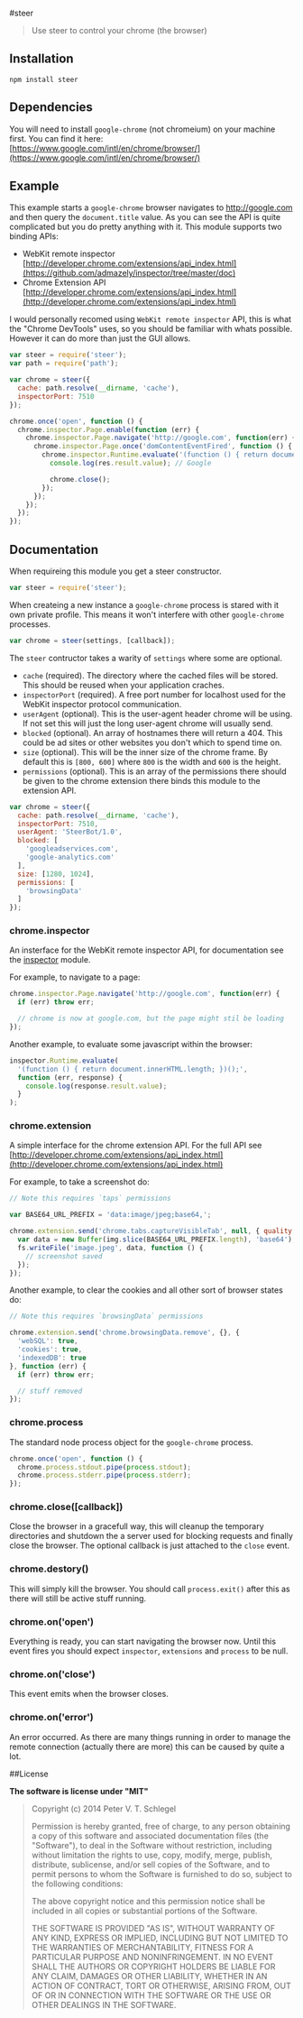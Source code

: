 #steer

> Use steer to control your chrome (the browser)

## Installation

```sheel
npm install steer
```

## Dependencies

You will need to install `google-chrome` (not chromeium) on your machine first.
You can find it here: [https://www.google.com/intl/en/chrome/browser/](https://www.google.com/intl/en/chrome/browser/)

## Example

This example starts a `google-chrome` browser navigates to http://google.com and
then query the `document.title` value. As you can see the API is quite complicated
but you do pretty anything with it. This module supports two binding APIs:

* WebKit remote inspector [http://developer.chrome.com/extensions/api_index.html](https://github.com/admazely/inspector/tree/master/doc)
* Chrome Extension API [http://developer.chrome.com/extensions/api_index.html](http://developer.chrome.com/extensions/api_index.html)

I would personally recomed using `WebKit remote inspector` API, this is what
the "Chrome DevTools" uses, so you should be familiar with whats possible.
However it can do more than just the GUI allows.

```javascript
var steer = require('steer');
var path = require('path');

var chrome = steer({
  cache: path.resolve(__dirname, 'cache'),
  inspectorPort: 7510
});

chrome.once('open', function () {
  chrome.inspector.Page.enable(function (err) {
    chrome.inspector.Page.navigate('http://google.com', function(err) {
      chrome.inspector.Page.once('domContentEventFired', function () {
        chrome.inspector.Runtime.evaluate('(function () { return document.title; })();', function (err, res) {
          console.log(res.result.value); // Google

          chrome.close();
        });
      });
    });
  });
});
```

## Documentation

When requireing this module you get a steer constructor.

```javascript
var steer = require('steer');
```

When createing a new instance a `google-chrome` process is stared with it own
private profile. This means it won't interfere with other `google-chrome` processes.

```javascript
var chrome = steer(settings, [callback]);
```

The `steer` contructor takes a warity of `settings` where some are optional.

* `cache` (required). The directory where the cached files will be stored. This
  should be reused when your application craches.
* `inspectorPort` (required). A free port number for localhost used for the
  WebKit inspector protocol communication.
* `userAgent` (optional). This is the user-agent header chrome will be using.
  If not set this will just the long user-agent chrome will usually send.
* `blocked` (optional). An array of hostnames there will return a 404. This
  could be ad sites or other websites you don't which to spend time on.
* `size` (optional). This will be the inner size of the chrome frame. By
  default this is `[800, 600]` where `800` is the width and `600` is the height.
* `permissions` (optional). This is an array of the permissions there should
  be given to the chrome extension there binds this module to the extension API.

```javascript
var chrome = steer({
  cache: path.resolve(__dirname, 'cache'),
  inspectorPort: 7510,
  userAgent: 'SteerBot/1.0',
  blocked: [
    'googleadservices.com',
    'google-analytics.com'
  ],
  size: [1280, 1024],
  permissions: [
    'browsingData'
  ]
});
```

### chrome.inspector

An insterface for the WebKit remote inspector API, for documentation see the
[inspector](https://github.com/admazely/inspector) module.

For example, to navigate to a page:

```javascript
chrome.inspector.Page.navigate('http://google.com', function(err) {
  if (err) throw err;

  // chrome is now at google.com, but the page might stil be loading
});
```

Another example, to evaluate some javascript within the browser:

```javascript
inspector.Runtime.evaluate(
  '(function () { return document.innerHTML.length; })();',
  function (err, response) {
    console.log(response.result.value);
  }
);
```

### chrome.extension

A simple interface for the chrome extension API. For the full API see
[http://developer.chrome.com/extensions/api_index.html](http://developer.chrome.com/extensions/api_index.html)

For example, to take a screenshot do:

```javascript
// Note this requires `taps` permissions

var BASE64_URL_PREFIX = 'data:image/jpeg;base64,';

chrome.extension.send('chrome.tabs.captureVisibleTab', null, { quality: 60 }, function(err, img) {
  var data = new Buffer(img.slice(BASE64_URL_PREFIX.length), 'base64');
  fs.writeFile('image.jpeg', data, function () {
    // screenshot saved
  });
});
```

Another example, to clear the cookies and all other sort of browser states do:

```javascript
// Note this requires `browsingData` permissions

chrome.extension.send('chrome.browsingData.remove', {}, {
  'webSQL': true,
  'cookies': true,
  'indexedDB': true
}, function (err) {
  if (err) throw err;

  // stuff removed
});
```

### chrome.process

The standard node process object for the `google-chrome` process.

```javascript
chrome.once('open', function () {
  chrome.process.stdout.pipe(process.stdout);
  chrome.process.stderr.pipe(process.stderr);
});
```

### chrome.close([callback])

Close the browser in a gracefull way, this will cleanup the temporary
directories and shutdown the a server used for blocking requests and finally
close the browser. The optional callback is just attached to the `close` event.

### chrome.destory()

This will simply kill the browser. You should call `process.exit()` after this
as there will still be active stuff running.

### chrome.on('open')

Everything is ready, you can start navigating the browser now. Until this
event fires you should expect `inspector`, `extensions` and `process` to be
null.

### chrome.on('close')

This event emits when the browser closes.

### chrome.on('error')

An error occurred. As there are many things running in order to manage the
remote connection (actually there are more) this can be caused by quite a lot.

##License

**The software is license under "MIT"**

> Copyright (c) 2014 Peter V. T. Schlegel
>
> Permission is hereby granted, free of charge, to any person obtaining a copy
> of this software and associated documentation files (the "Software"), to deal
> in the Software without restriction, including without limitation the rights
> to use, copy, modify, merge, publish, distribute, sublicense, and/or sell
> copies of the Software, and to permit persons to whom the Software is
> furnished to do so, subject to the following conditions:
>
> The above copyright notice and this permission notice shall be included in
> all copies or substantial portions of the Software.
>
> THE SOFTWARE IS PROVIDED "AS IS", WITHOUT WARRANTY OF ANY KIND, EXPRESS OR
> IMPLIED, INCLUDING BUT NOT LIMITED TO THE WARRANTIES OF MERCHANTABILITY,
> FITNESS FOR A PARTICULAR PURPOSE AND NONINFRINGEMENT. IN NO EVENT SHALL THE
> AUTHORS OR COPYRIGHT HOLDERS BE LIABLE FOR ANY CLAIM, DAMAGES OR OTHER
> LIABILITY, WHETHER IN AN ACTION OF CONTRACT, TORT OR OTHERWISE, ARISING FROM,
> OUT OF OR IN CONNECTION WITH THE SOFTWARE OR THE USE OR OTHER DEALINGS IN
> THE SOFTWARE.
